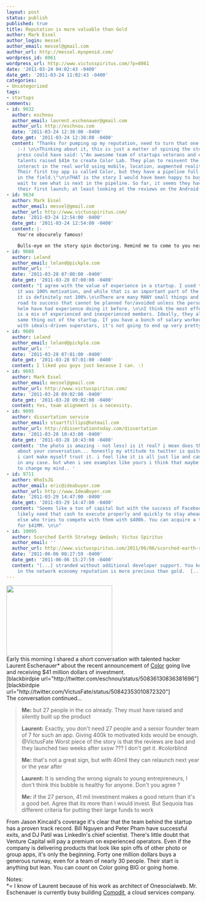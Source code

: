 ```yaml
---
layout: post
status: publish
published: true
title: Reputation is more valuable than Gold
author: Mark Essel
author_login: messel
author_email: messel@gmail.com
author_url: http://messel.myopenid.com/
wordpress_id: 8061
wordpress_url: http://www.victusspiritus.com/?p=8061
date: '2011-03-24 04:02:43 -0400'
date_gmt: '2011-03-24 11:02:43 -0400'
categories:
- Uncategorized
tags:
- startups
comments:
- id: 9632
  author: eschnou
  author_email: laurent.eschenauer@gmail.com
  author_url: http://eschnou.com
  date: '2011-03-24 12:38:00 -0400'
  date_gmt: '2011-03-24 12:38:00 -0400'
  content: "Thanks for pumping up my reputation, need to turn that one into gold someday
    :-) \n\nThinking about it, this is just a matter of spining the story. What the
    press could have said: \"An awesome team of startups veterans and engineering
    talents raised $41m to create Color Lab. They plan to reinvent the way people
    interact in the real world using mobile, location, augmented reality and more.
    Their first toy app is called Color, but they have a pipeline full of insane innovation
    in the field.\"\n\nTHAT is the story I would have been happy to buy, so yes, I'll
    wait to see what is next in the pipeline. So far, it seems they have fumbled on
    their first launch; at least looking at the reviews on the Android store.\nhttps://market.android.com/details?id=com.jckjck.color"
- id: 9634
  author: Mark Essel
  author_email: messel@gmail.com
  author_url: http://www.victusspiritus.com/
  date: '2011-03-24 12:54:00 -0400'
  date_gmt: '2011-03-24 12:54:00 -0400'
  content: |-
    You're obscurely famous!

    Bulls-eye on the story spin doctoring. Remind me to come to you next time I want to release a product :)
- id: 9688
  author: Leland
  author_email: leland@pickple.com
  author_url: ''
  date: '2011-03-28 07:00:00 -0400'
  date_gmt: '2011-03-28 07:00:00 -0400'
  content: "I agree with the value of experience in a startup. I used to believe that
    it was 100% motivation, and while that is an important part of the success equation,
    it is definitely not 100%.\n\nThere are many MANY small things and bumps in the
    road to success that cannot be planned for/avoided unless the person(s) at the
    helm have had experience doing it before. \n\nI think the most effective team
    is a mix of experienced and inexperienced members. Ideally, they all want the
    same thing out of the startup. If you have a bunch of salary workers mixed in
    with ideals-driven superstars, it's not going to end up very pretty. :)"
- id: 9689
  author: Leland
  author_email: leland@pickple.com
  author_url: ''
  date: '2011-03-28 07:01:00 -0400'
  date_gmt: '2011-03-28 07:01:00 -0400'
  content: I liked you guys just because I can. :)
- id: 9693
  author: Mark Essel
  author_email: messel@gmail.com
  author_url: http://www.victusspiritus.com/
  date: '2011-03-28 09:02:00 -0400'
  date_gmt: '2011-03-28 09:02:00 -0400'
  content: Yes, team alignment is a necessity.
- id: 9695
  author: dissertation service
  author_email: stuartfillips@hotmail.com
  author_url: http://dissertationtoday.com/dissertation
  date: '2011-03-28 10:43:00 -0400'
  date_gmt: '2011-03-28 10:43:00 -0400'
  content: 'the photo is amazing - not less) is it real? i mean does this car exist?
    about your conversation... honestly my attitude to twitter is quite indefinite,
    i cant make myself trust it. i feel like it is all just lie and cant be truth
    in any case. but when i see examples like yours i think that maybe it is time
    to change my mind.. '
- id: 9711
  author: WhoIsJG
  author_email: eric@ideabuyer.com
  author_url: http://www.IdeaBuyer.com
  date: '2011-03-29 14:47:00 -0400'
  date_gmt: '2011-03-29 14:47:00 -0400'
  content: "Seems like a ton of capital but with the success of Facebook, they will
    likely need that cash to execute properly and quickly to stay ahead of everyone
    else who tries to compete with them with $400k. You can acquire a ton of customers
    for $41MM. \n\n"
- id: 10095
  author: Scorched Earth Strategy &mdash; Victus Spiritus
  author_email: ''
  author_url: http://www.victusspiritus.com/2011/06/06/scorched-earth-strategy/
  date: '2011-06-06 08:27:59 -0400'
  date_gmt: '2011-06-06 15:27:59 -0400'
  content: "[...] stranded without additional developer support. You keep your promises,
    in the network economy reputation is more precious than gold.  [...]"
---
```

<p><a href="http://www.victusspiritus.com/wp-content/uploads/2011/03/goldmercedes.jpeg"><img src="http://www.victusspiritus.com/wp-content/uploads/2011/03/goldmercedes.jpeg" alt="" title="goldmercedes" width="276" height="183" class="aligncenter size-full wp-image-8062" /></a><br />
Early this morning I shared a short conversation with talented hacker Laurent Eschenauer* about the recent announcement of <a href="http://techcrunch.com/2011/03/23/color-looks-to-reinvent-social-interaction-with-its-mobile-photo-app-and-41-million-in-funding/">Color</a> going live and receiving $41 million dollars of investment.<br />
[blackbirdpie url="http://twitter.com/eschnou/status/50836130836381696"]<br />
[blackbirdpie url="http://twitter.com/VictusFate/status/50842353010872320"]<br />
The conversation continued...</p>
<blockquote><p>
<strong>Me:</strong> but 27 people in the co already. They must have raised and silently built up the product</p>
<p><strong>Laurent:</strong> Exactly, you don't need 27 people and a senior founder team of 7 for such an app. Giving 400k to motivated kids would be enough. @VictusFate Worst piece of the story is that the reviews are bad and they launched two weeks after sxsw ??? I don't get it. #colorblind</p>
<p><strong>Me:</strong> that's not a great sign, but with 40mil they can relaunch next year or the year after</p>
<p><strong>Laurent:</strong> It is sending the wrong signals to young entrepreneurs, I don't think this bubble is healthy for anyone. Don't you agree ?</p>
<p><strong>Me:</strong> if the 27 person, 41 mil investment makes a good return than it's a good bet. Agree that its more than I would invest. But Sequoia has different criteria for putting their large funds to work
</p></blockquote>
<p>From Jason Kincaid's coverage it's clear that the team behind the startup has a proven track record. Bill Nguyen and Peter Pham have successful exits, and DJ Patil was LinkedIn's chief scientist. There's little doubt that Venture Capital will pay a premium on experienced operators. Even if the company is delivering products that look like spin offs of other photo or group apps, it's only the beginning. Forty one million dollars buys a generous runway, even for a team of nearly 30 people. Their start is anything but lean. You can count on Color going BIG or going home.</p>
<p>Notes:<br />
*= I know of Laurent because of his work as architect of Onesocialweb. Mr. Eschenauer is currently busy building <a href="http://www.comodit.com/">Comodit</a>, a cloud services company.</p>
